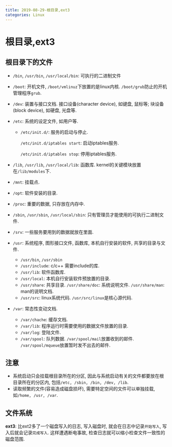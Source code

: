 ```yaml
---
title: 2019-08-29-根目录,ext3
categories: Linux
---
```

# 根目录,ext3

## 根目录下的文件

* `/bin`, `/usr/bin`, `/usr/local/bin`: 可执行的二进制文件

* `/boot`: 开机文件, `/boot/vmlinuz`下放置的是linux内核. `/boot/grub`防止的开机管理程序`grub`.

* `/dev`: 装置与接口文档. 接口设备(character device), 如键盘, 鼠标等; 块设备(block device), 如硬盘, 光盘等.

* `/etc`: 系统的设定文件, 如用户等.

  * `/etc/init.d/`: 服务的启动与停止.

    `/etc/init.d/iptables start`: 启动iptables服务.

    `/etc/init.d/iptables stop`: 停用iptables服务.

* `/lib`, `/usr/lib`, `/usr/local/lib`: 函数库. kernel的关键模块放置在`/lib/modules`下.

* `/mnt`: 挂载点.

*  `/opt`: 软件安装的目录.

* `/proc`: 重要的数据, 只存放在内存中. 

* `/sbin`, `/usr/sbin`, `/usr/local/sbin`: 只有管理员才能使用的可执行二进制文件.

* `/srv`: 一些服务要用到的数据就放在里面.

* `/usr`: 系统程序, 图形接口文件, 函数库, 本机自行安装的软件, 共享的目录与文件.

  * `/usr/bin`, `/usr/sbin`
  * `/usr/include`: c/c++ 需要include的库.
  * `/usr/lib`: 软件函数库. 
  * `/usr/local`: 本机自行安装软件预放置的目录. 
  * `/usr/share`: 共享目录. `/usr/share/doc`: 系统说明文件. `/usr/share/man`: man的说明文档. 
  * `/usr/src`: linux系统代码. `/usr/src/linux`是核心源代码. 

* `/var`: 常态性变动文档.

  * `/var/chache`: 缓存文档. 
  * `/var/lib`: 程序运行时需要使用的数据文件放置的目录. 
  * `/var/log`: 登陆文件.
  * `/var/spool`: 队列数据. `/var/spool/mail`放置收到的邮件. `/var/spool/mqueue`放置暂时发不出去的邮件. 

  

## 注意

* 系统启动只会挂载根目录所在的分区, 因此与系统启动有关的文件都要放在根目录所在的分区内, 包括`/etc, /sbin, /bin, /dev, /lib`.
* 读取频繁的文件(容易造成磁盘损坏), 需要特定空间的文件可以单独挂载, 如`/home, /usr, /var`. 

## 文件系统

**ext3**: 比ext2多了一个磁盘写入的日志, 写入磁盘时, 就会在日志中记录`开始写入`, 写入后就会记录`完成写入`. 这样遭遇断电事故, 检查日志就可以缩小检查文件一致性的磁盘范围. 